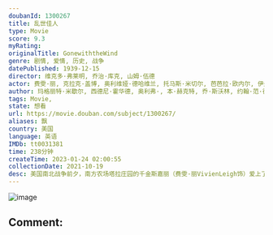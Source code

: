 ```yaml
---
doubanId: 1300267
title: 乱世佳人
type: Movie
score: 9.3
myRating: 
originalTitle: GonewiththeWind
genre: 剧情, 爱情, 历史, 战争
datePublished: 1939-12-15
director: 维克多·弗莱明, 乔治·库克, 山姆·伍德
actor: 费雯·丽, 克拉克·盖博, 奥利维娅·德哈维兰, 托马斯·米切尔, 芭芭拉·欧内尔, 伊夫林·凯耶斯, 安·卢瑟福德, 乔治·里弗斯, 弗莱德·克莱恩, 海蒂·麦克丹尼尔斯, 奥斯卡·波尔克, 巴特弗莱·麦昆, 维克托·乔里, 埃弗雷特·布朗, 霍华德·, 艾丽西亚·瑞特, 莱斯利·霍华德, 兰德·布鲁克斯, 卡洛尔·奈, 劳拉·霍普·克鲁斯, 埃迪·安德森, 哈里·达文波特, 利昂娜·罗伯特, 简·达威尔, 欧娜·满森, 保罗·赫斯特, 伊莎贝尔·朱尔, 卡米·金·肯伦, 艾瑞克·林登, ·克里根, 沃德·邦德, 莉莲·肯布尔, 李守贞, 唐烨, 吴文伦, 彭河, 查曼若
author: 玛格丽特·米歇尔, 西德尼·霍华德, 奥利弗·, 本·赫克特, 乔·斯沃林, 约翰·范·德鲁登
tags: Movie, 
state: 想看
url: https://movie.douban.com/subject/1300267/
aliases: 飘
country: 美国
language: 英语
IMDb: tt0031381
time: 238分钟
createTime: 2023-01-24 02:00:55
collectionDate: 2021-10-19
desc: 美国南北战争前夕，南方农场塔拉庄园的千金斯嘉丽（费雯·丽VivienLeigh饰）爱上了另一个农场主的儿子艾希礼（莱斯利·霍华德LeslieHoward饰），遭到了拒绝，为了报复，她嫁给了...
---
```


![image](p1963126880.jpg)

Comment: 
---

